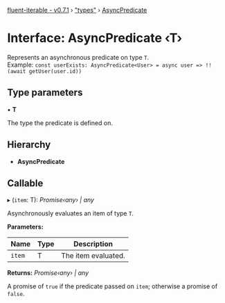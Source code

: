 [fluent-iterable - v0.7.1](../README.md) › ["types"](../modules/_types_.md) › [AsyncPredicate](_types_.asyncpredicate.md)

# Interface: AsyncPredicate ‹**T**›

Represents an asynchronous predicate on type `T`.<br>
  Example: `const userExists: AsyncPredicate<User> = async user => !!(await getUser(user.id))`

## Type parameters

▪ **T**

The type the predicate is defined on.

## Hierarchy

* **AsyncPredicate**

## Callable

▸ (`item`: T): *Promise‹any› | any*

Asynchronously evaluates an item of type `T`.

**Parameters:**

Name | Type | Description |
------ | ------ | ------ |
`item` | T | The item evaluated. |

**Returns:** *Promise‹any› | any*

A promise of `true` if the predicate passed on `item`; otherwise a promise of `false`.
